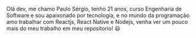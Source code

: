 Olá dev, me chamo Paulo Sérgio, tenho 21 anos, curso Engenharia de Software e sou apaixonado por tecnologia, e no mundo da programação amo trabalhar com Reactjs, React Native e Nodejs, venha ver um pouco mais do meu trabalho em meu repositorio! :smiley:

<!--
**PauloSanches12/PauloSanches12** is a ✨ _special_ ✨ repository because its `README.md` (this file) appears on your GitHub profile.

Here are some ideas to get you started:

- 🔭 I’m currently working on ...
- 🌱 I’m currently learning ...
- 👯 I’m looking to collaborate on ...
- 🤔 I’m looking for help with ...
- 💬 Ask me about ...
- 📫 How to reach me: ...
- 😄 Pronouns: ...
- ⚡ Fun fact: ...
-->
